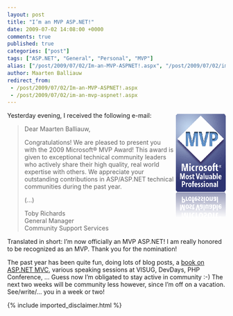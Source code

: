 ```yaml
---
layout: post
title: "I’m an MVP ASP.NET!"
date: 2009-07-02 14:08:00 +0000
comments: true
published: true
categories: ["post"]
tags: ["ASP.NET", "General", "Personal", "MVP"]
alias: ["/post/2009/07/02/Im-an-MVP-ASPNET!.aspx", "/post/2009/07/02/im-an-mvp-aspnet!.aspx"]
author: Maarten Balliauw
redirect_from:
 - /post/2009/07/02/Im-an-MVP-ASPNET!.aspx
 - /post/2009/07/02/im-an-mvp-aspnet!.aspx
---
```

<p><a href="/images/MVPLogo.gif"><img style="border-bottom: 0px; border-left: 0px; margin: 5px 0px 5px 5px; display: inline; border-top: 0px; border-right: 0px" title="MVPLogo" src="/images/MVPLogo_thumb.gif" border="0" alt="MVPLogo" width="115" height="240" align="right" /></a>Yesterday evening, I received the following e-mail:</p>


<blockquote>
<p>Dear Maarten Balliauw,</p>
<p>Congratulations! We are pleased to present you with the 2009 Microsoft&reg; MVP Award! This award is given to exceptional technical community leaders who actively share their high quality, real world expertise with others. We appreciate your outstanding contributions in ASP/ASP.NET technical communities during the past year.</p>
<p>(...)</p>
<p>Toby Richards <br />General Manager <br />Community Support Services</p>


</blockquote>


<p>Translated in short: I&rsquo;m now officially an MVP ASP.NET! I am really honored to be recognized as an MVP. Thank you for the nomination!</p>
<p>The past year has been quite fun, doing lots of blog posts, a <a href="http://www.amazon.com/dp/184719754X?tag=maabalblo-20&amp;camp=14573&amp;creative=327641&amp;linkCode=as1&amp;creativeASIN=184719754X&amp;adid=137V1W7BA4WV8TRTB755&amp;" target="_blank">book on ASP.NET MVC</a>, various speaking sessions at VISUG, DevDays, PHP Conference, &hellip; Guess now I&rsquo;m obligated to stay active in community :-) The next two weeks will be community less however, since I&rsquo;m off on a vacation. See/write/&hellip; you in a week or two!</p>

{% include imported_disclaimer.html %}

